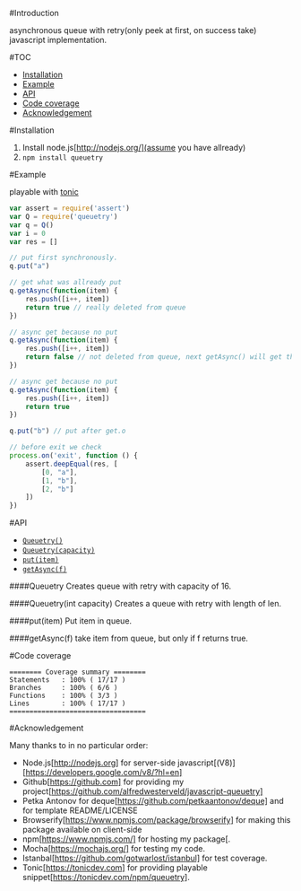 #Introduction

asynchronous queue with retry(only peek at first, on success take) javascript implementation.

#TOC

- [Installation](#installation)
- [Example](#example)
- [API](#api)
- [Code coverage](#code-coverage)
- [Acknowledgement](#acknowledgement)

#Installation

1. Install node.js[http://nodejs.org/](assume you have allready)
2. `npm install queuetry`

#Example

playable with [tonic](https://tonicdev.com/npm/queuetry)

```javascript
var assert = require('assert')
var Q = require('queuetry')
var q = Q()
var i = 0
var res = []

// put first synchronously.
q.put("a")

// get what was allready put
q.getAsync(function(item) {
    res.push([i++, item])
    return true // really deleted from queue
})

// async get because no put
q.getAsync(function(item) {
    res.push([i++, item])
    return false // not deleted from queue, next getAsync() will get this message
})

// async get because no put
q.getAsync(function(item) {
    res.push([i++, item])
    return true
})

q.put("b") // put after get.o

// before exit we check
process.on('exit', function () {
    assert.deepEqual(res, [
        [0, "a"],
        [1, "b"],
        [2, "b"]
    ])
})
```

#API
- [`Queuetry()`](#queuetry)
- [`Queuetry(capacity)`](#queuetrycapacity)
- [`put(item)`](#putitem)
- [`getAsync(f)`](#getasyncf)

####Queuetry
Creates queue with retry with capacity of 16.

####Queuetry(int capacity)
Creates a queue with retry with length of len.

####put(item)
Put item in queue.

####getAsync(f)
take item from queue, but only if f returns true.

#Code coverage

```
======== Coverage summary ========
Statements   : 100% ( 17/17 )
Branches     : 100% ( 6/6 )
Functions    : 100% ( 3/3 )
Lines        : 100% ( 17/17 )
==================================
```

#Acknowledgement

Many thanks to in no particular order:

- Node.js[http://nodejs.org] for server-side javascript[(V8)][https://developers.google.com/v8/?hl=en]
- Github[https://github.com] for providing my project[https://github.com/alfredwesterveld/javascript-queuetry]
- Petka Antonov for deque[https://github.com/petkaantonov/deque] and for template README/LICENSE
- Browserify[https://www.npmjs.com/package/browserify] for making this package available on client-side
- npm[https://www.npmjs.com/] for hosting my package[.
- Mocha[https://mochajs.org/] for testing my code.
- Istanbal[https://github.com/gotwarlost/istanbul] for test coverage.
- Tonic[https://tonicdev.com] for providing playable snippet[https://tonicdev.com/npm/queuetry].
